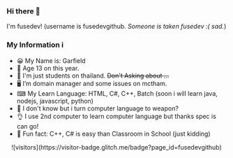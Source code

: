 ### Hi there 👋
I'm fusedev! (username is fusedevgithub. *Someone is taken fusedev :( sad.*)

### My Information ℹ️

- 😀 My Name is: Garfield
- 🌱 Age 13 on this year.
- 📕 I'm just students on thailand. ~~Don't Asking about ...~~
- 🖥️ I’m domain manager and some issues on mctham.
- ⌨  My Learn Language: HTML, C#, C++, Batch (soon i will learn java, nodejs, javascript, python)
- 🤔 I don't know but i turn computer language to weapon?
- 👌 I use 2nd computer to learn computer language but thanks spec is can go!
- 🤣 Fun fact: C++, C# is easy than Classroom in School (just kidding)

<p align="center">
  ![visitors](https://visitor-badge.glitch.me/badge?page_id=fusedevgithub)
</p>
